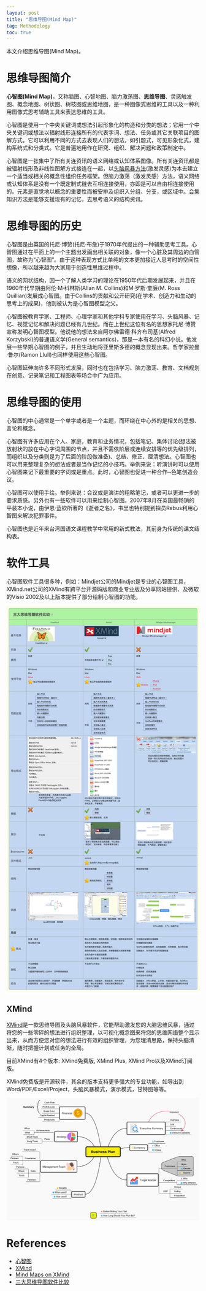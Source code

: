 ```yaml
---
layout: post
title: "思维导图(Mind Map)"
tag: Methodology
toc: true
---
```


本文介绍思维导图(Mind Map)。

<!--more-->

# 思维导图简介

**心智图(Mind Map)**，又称脑图、心智地图、脑力激荡图、**思维导图**、灵感触发图、概念地图、树状图、树枝图或思维地图，是一种图像式思维的工具以及一种利用图像式思考辅助工具来表达思维的工具。

心智图是使用一个中央关键词或想法引起形象化的构造和分类的想法；它用一个中央关键词或想法以辐射线形连接所有的代表字词、想法、任务或其它关联项目的图解方式。它可以利用不同的方式去表现人们的想法，如引题式，可见形象化式，建构系统式和分类式。它是普遍地用作在研究、组织、解决问题和政策制定中。

心智图是一张集中了所有关连资讯的语义网络或认知体系图像。所有关连资讯都是被辐射线形及非线性图解方式接连在一起，以<a href="{{ site.base-url }}/2017/03/03/brain-storming.html">头脑风暴方法</a>(激发灵感)为本去建立一个适当或相关的概念性组织任务框架。但脑力激荡（激发灵感）方法，语义网络或认知体系是没有一个既定制式链去互相连接使用，亦即是可以自由相连接使用的。元素是直觉地以概念的重要性而被安排及组织入分组、分支，或区域中。会集知识方法是能够支援现有的记忆，去思考语义的结构资讯。

# 思维导图的历史

心智图是由英国的托尼·博赞(托尼·布詹)于1970年代提出的一种辅助思考工具。心智图通过在平面上的一个主题出发画出相关联的对象，像一个心脏及其周边的血管图，故称为“心智图”。由于这种表现方式比单纯的文本更加接近人思考时的空间性想像，所以越来越为大家用于创造性思维过程中。

语义的网状结构，因一个了解人类学习的理论在1950年代后期发展起来，并且在1960年代早期由阿伦·M·科林斯(Allan M. Collins)和M·罗斯·奎廉(M. Ross Quillian)发展成心智图。由于Collins的贡献和公开研究(在学术、创造力和生动的思考上的成果)，他则被认为是心智图模型之父。

心智图被教育学家、工程师、心理学家和其他学科专家使用在学习、头脑风暴、记忆、视觉记忆和解决问题已经有几世纪。而在上世纪这位有名的思想家托尼·博赞宣称发明心智图模型。他说他的想法来自阿尔佛雷德·科齐布司基(Alfred Korzybski)的普通语义学(General semantics)，那是一本有名的科幻小说。他发展一些早期心智图的例子，并且生动地将亚里斯多德的概念显现出来。哲学家拉曼·鲁尔(Ramon Llull)也同样使用这些心智图。

心智图延伸向许多不同形式发展，同时也在包括学习、脑力激荡、教育、文档规划在创意、记录笔记和工程图表等场合中广为应用。

# 思维导图的使用

心智图的中心通常是一个单字或者是一个主题，而环绕在中心外的是相关的思想、言论和概念。

心智图有许多应用在个人、家庭，教育和业务情况，包括笔记、集体讨论(想法被放射状的放在中心字词周围的节点，并且不需依阶层或连续安排等的优先级排列，而组织以及分类则是为了后面的阶段做准备)、总结、修正、厘清想法。心智图也可以用来整理复杂的想法或者是当作记忆的小技巧。举例来说：听演讲时可以使用心智图来记下最重要的字词或是重点。此时，心智图也促进一种合作─色笔创造会议。

心智图可以使用手绘。举例来说：会议或是演讲的粗略笔记，或者可以更进一步的要求质感。另外也有一些软件可以用来绘制心智图。2007年8月在英国最畅销的平装本小说，由伊恩·蓝钦所著的《逝者之名》，书里也特别提到探员Rebus利用心智图来解决犯罪事件。

心智图也是近年来台湾国语文课程教学中常用的新式教法，其前身为传统的课文结构表。

# 软件工具

心智图软件工具很多种，例如：Mindjet公司的Mindjet是专业的心智图工具，XMind.net公司的XMind有跨平台开源码版和商业专业版及分享网站提供、及微软的Visio 2002及以上版本提供了部分绘制心智图的功能。

![Comparison-FreeMind-XMind-Mindmanager](/assets/Comparison-FreeMind-XMind-Mindmanager.jpg)

## XMind

[XMind](http://www.xmind.net/)是一款思维导图及头脑风暴软件，它能帮助激发您的大脑思维风暴，通过将您的一些零碎的想法进行组织整理，以可视化概念图来将您的思维网络整个显示出来，从而方便您对您的想法进行有效的组织管理，为您理清思路，保持头脑清晰，随时把握计划或任务的全局。

目前XMind有4个版本: XMind免费版, XMind Plus, XMind Pro以及XMind订阅版。

XMind免费版是开源软件，其余的版本支持更多强大的专业功能，如导出到Word/PDF/Excel/Project，头脑风暴模式，演示模式，甘特图等等。

![XMind-mind-maps](/assets/XMind-mind-maps.png)

# References

* [心智图](https://zh.wikipedia.org/wiki/%E5%BF%83%E6%99%BA%E5%9B%BE)
* [XMind](http://www.xmind.net/)
* [Mind Maps on XMind](http://www.xmind.net/)
* [三大思维导图软件比较](https://www.zhihu.com/question/22094277)
